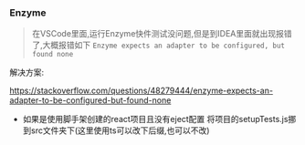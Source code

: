### Enzyme
> 在VSCode里面,运行Enzyme快件测试没问题,但是到IDEA里面就出现报错了,大概报错如下
> `Enzyme expects an adapter to be configured, but found none`

解决方案:

https://stackoverflow.com/questions/48279444/enzyme-expects-an-adapter-to-be-configured-but-found-none

- 如果是使用脚手架创建的react项目且没有eject配置
    将项目的setupTests.js挪到src文件夹下(这里使用ts可以改下后缀,也可以不改)